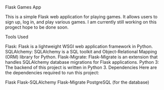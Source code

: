 Flask Games App

This is a simple Flask web application for playing games. It allows users to sign up, log in, and play various games.
I am currently still working on this progect hope to be done soon.

Tools Used

Flask: Flask is a lightweight WSGI web application framework in Python.
SQLAlchemy: SQLAlchemy is a SQL toolkit and Object-Relational Mapping (ORM) library for Python.
Flask-Migrate: Flask-Migrate is an extension that handles SQLAlchemy database migrations for Flask applications.
Python 3: The backend of this project is written in Python 3.
Dependencies
Here are the dependencies required to run this project:

Flask
Flask-SQLAlchemy
Flask-Migrate
PostgreSQL (for the database)

